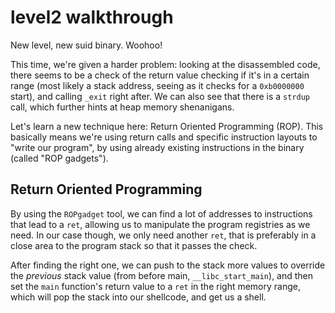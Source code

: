 # level2 walkthrough

New level, new suid binary. Woohoo!

This time, we're given a harder problem: looking at the disassembled code, there seems to be a check of the return value checking if it's in a certain range (most likely a stack address, seeing as it checks for a `0xb0000000` start), and calling `_exit` right after. We can also see that there is a `strdup` call, which further hints at heap memory shenanigans.

Let's learn a new technique here: Return Oriented Programming (ROP). This basically means we're using return calls and specific instruction layouts to "write our program", by using already existing instructions in the binary (called "ROP gadgets").

## Return Oriented Programming

By using the `ROPgadget` tool, we can find a lot of addresses to instructions that lead to a `ret`, allowing us to manipulate the program registries as we need. In our case though, we only need another `ret`, that is preferably in a close area to the program stack so that it passes the check.

After finding the right one, we can push to the stack more values to override the *previous* stack value (from before main, `__libc_start_main`), and then set the `main` function's return value to a `ret` in the right memory range, which will pop the stack into our shellcode, and get us a shell. 
